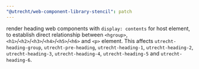 ```yaml
---
"@utrecht/web-component-library-stencil": patch
---
```


render heading web components with `display: contents` for host element, to establish direct relationship between `<hgroup>`, `<h1>`/`<h2>`/`<h3>`/`<h4>`/`<h5>`/`<h6>` and `<p>` element. This affects `utrecht-heading-group`, `utrecht-pre-heading`, `utrecht-heading-1`, `utrecht-heading-2`, `utrecht-heading-3`, `utrecht-heading-4`, `utrecht-heading-5` and `utrecht-heading-6`.
